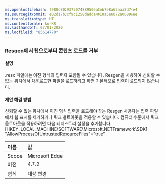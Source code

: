 ```yaml
---
ms.openlocfilehash: f980c8029375074889505a8eb7e8a65aaa8d74e4
ms.sourcegitcommit: e02d17b2cf9c1258dadda4810a5e6072a0089aee
ms.translationtype: HT
ms.contentlocale: ko-KR
ms.lasthandoff: 07/01/2020
ms.locfileid: "85614770"
---
```

### <a name="resgen-refuses-to-load-content-from-the-web"></a>Resgen에서 웹으로부터 콘텐츠 로드를 거부

#### <a name="details"></a>설명

.resx 파일에는 이진 형식의 입력이 포함될 수 있습니다. Resgen을 사용하여 신뢰할 수 없는 위치에서 다운로드한 파일을 로드하려고 하면 기본적으로 입력이 로드되지 않습니다.

#### <a name="suggestion"></a>제안 해결 방법

신뢰할 수 없는 위치에서 이진 형식 입력을 로드해야 하는 Resgen 사용자는 입력 파일에서 웹 표시를 제거하거나 쿼크 옵트아웃을 적용할 수 있습니다. 컴퓨터 수준에서 쿼크 옵트아웃을 적용하려면 다음 레지스트리 설정을 추가합니다. [HKEY_LOCAL_MACHINE\SOFTWARE\Microsoft.NETFramework\SDK] &quot;AllowProcessOfUntrustedResourceFiles&quot;=&quot;true&quot;

| 이름    | 값       |
|:--------|:------------|
| Scope   | Microsoft Edge        |
| 버전 | 4.7.2       |
| 형식    | 대상 변경 |
